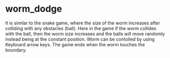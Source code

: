 # worm_dodge
It is similar to the snake game, where the size of the worm increases after colliding with any obstacles (ball).
Here in the game if the worm collides with the ball, then the worm size increases and the balls will move randomly instead being at the constant position.
Worm can be contolled by using Keyboard arrow keys.
The game ends when the worm touches the boundary.
